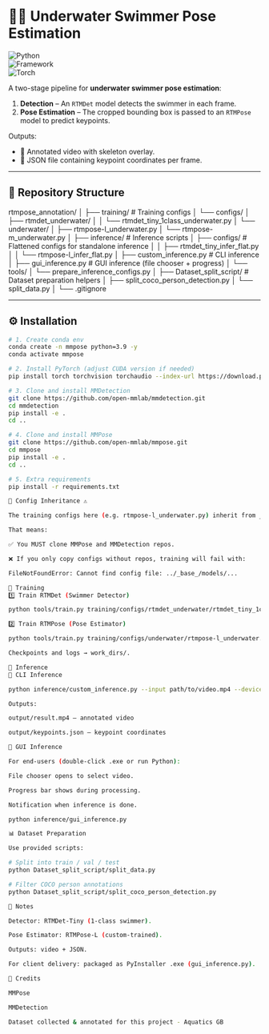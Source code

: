 # 🏊‍♂️ Underwater Swimmer Pose Estimation  

![Python](https://img.shields.io/badge/Python-3.9-blue.svg)  
![Framework](https://img.shields.io/badge/OpenMMLab-MMPose%20%7C%20MMDetection-green)  
![Torch](https://img.shields.io/badge/PyTorch-2.0-red)  

A two-stage pipeline for **underwater swimmer pose estimation**:  

1. **Detection** – An `RTMDet` model detects the swimmer in each frame.  
2. **Pose Estimation** – The cropped bounding box is passed to an `RTMPose` model to predict keypoints.  

Outputs:  
- 🎥 Annotated video with skeleton overlay.  
- 📄 JSON file containing keypoint coordinates per frame.  

---

## 📂 Repository Structure

rtmpose_annotation/
│
├── training/ # Training configs
│ └── configs/
│ ├── rtmdet_underwater/
│ │ └── rtmdet_tiny_1class_underwater.py
│ └── underwater/
│ ├── rtmpose-l_underwater.py
│ └── rtmpose-m_underwater.py
│
├── inference/ # Inference scripts
│ ├── configs/ # Flattened configs for standalone inference
│ │ ├── rtmdet_tiny_infer_flat.py
│ │ └── rtmpose-l_infer_flat.py
│ ├── custom_inference.py # CLI inference
│ ├── gui_inference.py # GUI inference (file chooser + progress)
│ └── tools/
│ └── prepare_inference_configs.py
│
├── Dataset_split_script/ # Dataset preparation helpers
│ ├── split_coco_person_detection.py
│ └── split_data.py
│
└── .gitignore


---

## ⚙️ Installation

```bash
# 1. Create conda env
conda create -n mmpose python=3.9 -y
conda activate mmpose

# 2. Install PyTorch (adjust CUDA version if needed)
pip install torch torchvision torchaudio --index-url https://download.pytorch.org/whl/cu118

# 3. Clone and install MMDetection
git clone https://github.com/open-mmlab/mmdetection.git
cd mmdetection
pip install -e .
cd ..

# 4. Clone and install MMPose
git clone https://github.com/open-mmlab/mmpose.git
cd mmpose
pip install -e .
cd ..

# 5. Extra requirements
pip install -r requirements.txt

📌 Config Inheritance ⚠️

The training configs here (e.g. rtmpose-l_underwater.py) inherit from _base_ configs inside the official repos (mmpose/configs and mmdetection/configs).

That means:

✅ You MUST clone MMPose and MMDetection repos.

❌ If you only copy configs without repos, training will fail with:

FileNotFoundError: Cannot find config file: ../_base_/models/...

🚀 Training
1️⃣ Train RTMDet (Swimmer Detector)

python tools/train.py training/configs/rtmdet_underwater/rtmdet_tiny_1class_underwater.py

2️⃣ Train RTMPose (Pose Estimator)

python tools/train.py training/configs/underwater/rtmpose-l_underwater.py

Checkpoints and logs → work_dirs/.

🎯 Inference
🔹 CLI Inference

python inference/custom_inference.py --input path/to/video.mp4 --device cuda

Outputs:

output/result.mp4 – annotated video

output/keypoints.json – keypoint coordinates

🔹 GUI Inference

For end-users (double-click .exe or run Python):

File chooser opens to select video.

Progress bar shows during processing.

Notification when inference is done.

python inference/gui_inference.py

📊 Dataset Preparation

Use provided scripts:

# Split into train / val / test
python Dataset_split_script/split_data.py

# Filter COCO person annotations
python Dataset_split_script/split_coco_person_detection.py

📝 Notes

Detector: RTMDet-Tiny (1-class swimmer).

Pose Estimator: RTMPose-L (custom-trained).

Outputs: video + JSON.

For client delivery: packaged as PyInstaller .exe (gui_inference.py).

🙌 Credits

MMPose

MMDetection

Dataset collected & annotated for this project - Aquatics GB